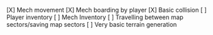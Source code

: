 [X] Mech movement
[X] Mech boarding by player
[X] Basic collision
[ ] Player inventory
[ ] Mech Inventory
[ ] Travelling between map sectors/saving map sectors
[ ] Very basic terrain generation
